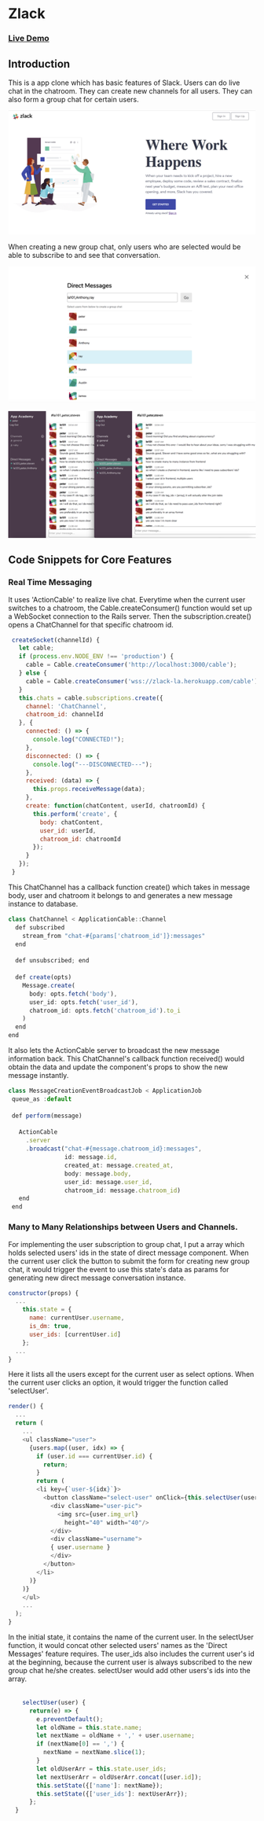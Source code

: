 
# Zlack

### [Live Demo](https://zlack-la.herokuapp.com/#/)

## Introduction

This is a app clone which has basic features of Slack. Users can do live chat in the chatroom. They can create new channels for all users. They can also form a group chat for certain users.

![homepage](https://github.com/Rola1993/zlack/blob/master/app/assets/images/homepage.png)

When creating a new group chat, only users who are selected would be able to subscribe to and see that conversation. 

![createdm](https://github.com/Rola1993/zlack/blob/master/app/assets/images/create-dm.png)

![livechat](https://github.com/Rola1993/zlack/blob/master/app/assets/images/livechat.png)
 
 ## Code Snippets for Core Features
 
 ### Real Time Messaging
 
 It uses 'ActionCable' to realize live chat. Everytime when the current user switches to a chatroom, the Cable.createConsumer() function would set up a WebSocket connection to the Rails server. Then the subscription.create() opens a ChatChannel for that specific chatroom id. 
 
 ```javascript 
  createSocket(channelId) {
    let cable;
    if (process.env.NODE_ENV !== 'production') {
      cable = Cable.createConsumer('http://localhost:3000/cable');
    } else {
      cable = Cable.createConsumer('wss://zlack-la.herokuapp.com/cable');
    }
    this.chats = cable.subscriptions.create({
      channel: 'ChatChannel',
      chatroom_id: channelId
    }, {
      connected: () => {
        console.log("CONNECTED!");
      },
      disconnected: () => {
        console.log("---DISCONNECTED---");
      },
      received: (data) => {
        this.props.receiveMessage(data);
      },
      create: function(chatContent, userId, chatroomId) {
        this.perform('create', {
          body: chatContent,
          user_id: userId,
          chatroom_id: chatroomId
        });
      }
    });
  }
 ```
This ChatChannel has a callback function create() which takes in message body, user and chatroom it belongs to and generates a new message instance to database.
 
 ```javascript
 class ChatChannel < ApplicationCable::Channel
   def subscribed
     stream_from "chat-#{params['chatroom_id']}:messages"
   end

   def unsubscribed; end

   def create(opts)
     Message.create(
       body: opts.fetch('body'),
       user_id: opts.fetch('user_id'),
       chatroom_id: opts.fetch('chatroom_id').to_i
     )
   end
 end
 ```
 
It also lets the ActionCable server to broadcast the new message information back. This ChatChannel's callback function received() would obtain the data and update the component's props to show the new message instantly.
 
 ```javascript
 class MessageCreationEventBroadcastJob < ApplicationJob
  queue_as :default

  def perform(message)

    ActionCable
      .server
      .broadcast("chat-#{message.chatroom_id}:messages",
                 id: message.id,
                 created_at: message.created_at,
                 body: message.body,
                 user_id: message.user_id,
                 chatroom_id: message.chatroom_id)
    end
  end
 ```
 
 ### Many to Many Relationships between Users and Channels.
 
 For implementing the user subscription to group chat, I put a array which holds selected users' ids in the state of direct message component. When the current user click the button to submit the form for creating new group chat, it would trigger the event to use this state's data as params for generating new direct message conversation instance.
 
```javascript
constructor(props) {
  ...
    this.state = {
      name: currentUser.username,
      is_dm: true,
      user_ids: [currentUser.id]
    };
  ...
}
```

Here it lists all the users except for the current user as select options. When the current user clicks an option, it would trigger the function called 'selectUser'.

```javascript
render() {
  ...
  return (
    ...
    <ul className="user">
      {users.map((user, idx) => {
        if (user.id === currentUser.id) {
          return;
        }
        return (
        <li key={`user-${idx}`}>
          <button className="select-user" onClick={this.selectUser(user)}>
            <div className="user-pic">
              <img src={user.img_url}
                height="40" width="40"/>
            </div>
            <div className="username">
            { user.username }
            </div>
          </button>
        </li>
      )}
    )}
    </ul>
    ...
  );
}
```

In the initial state, it contains the name of the current user. In the selectUser function, it would concat other selected users' names as the 'Direct Messages' feature requires. The user_ids also includes the current user's id at the beginning, because the current user is always subscribed to the new group chat he/she creates. selectUser would add other users's ids into the array.  

```javascript

    selectUser(user) {
      return(e) => {
        e.preventDefault();
        let oldName = this.state.name;
        let nextName = oldName + ',' + user.username;
        if (nextName[0] == ',') {
          nextName = nextName.slice(1);
        }
        let oldUserArr = this.state.user_ids;
        let nextUserArr = oldUserArr.concat([user.id]);
        this.setState({['name']: nextName});
        this.setState({['user_ids']: nextUserArr});
      };
  }
  
```

